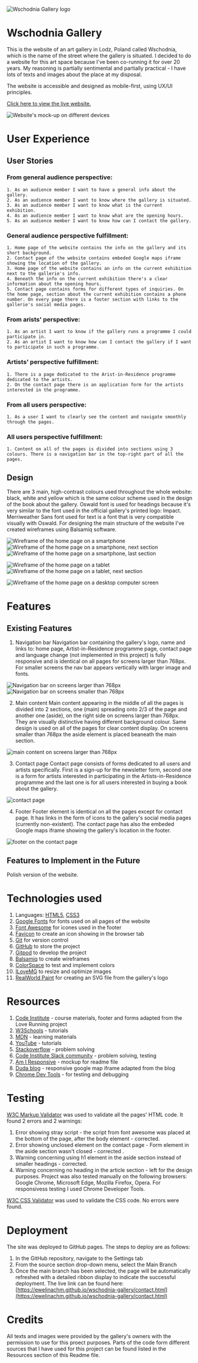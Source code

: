 ![Wschodnia Gallery logo](assets/images/gw-logo-w.svg)

# **Wschodnia Gallery**

This is the website of an art gallery in Lodz, Poland called Wschodnia, which is the name of the street where the gallery is situated. I decided to do a website for this art space because I've been co-running it for over 20 years. My reasoning is partially sentimental and partially practical - I have lots of texts and images about the place at my disposal.

The website is accessible and designed as mobile-first, using UX/UI principles. 

[Click here to view the live website.](https://ewelinachm.github.io/wschodnia-gallery/index.html)

![Website's mock-up on different devices](assets/images/amiresponsive.png)

# User Experience #

## User Stories ##

### From general audience perspective: ###
    1. As an audience member I want to have a general info about the gallery.
    2. As an audience member I want to know where the gallery is situated.
    3. As an audience member I want to know what is the current exhibition.
    4. As an audience member I want to know what are the opening hours.
    5. As an audience member I want to know how can I contact the gallery.

### General audience perspective fulfillment: ###
    1. Home page of the website contains the info on the gallery and its short background.
    2. Contact page of the website contains embeded Google maps iframe showing the location of the gallery.
    3. Home page of the website contains an info on the current exhibition next to the gallerie's info.
    4. Beneath the info on the current exhibition there's a clear information about the opening hours.
    5. Contact page contains forms for different types of inquiries. On the home page, section about the current exhibition contains a phone number. On every page there is a footer section with links to the gallerie's social media pages.

### From arists' perspective: ###
    1. As an artist I want to know if the gallery runs a programme I could participate in.
    2. As an artist I want to know how can I contact the gallery if I want to participate in such a programme.

### Artists' perspective fulfillment: ###
    1. There is a page dedicated to the Arist-in-Residence programme dedicated to the artists.
    2. On the contact page there is an application form for the artists interested in the programme.

### From all users perspective: ###
    1. As a user I want to clearly see the content and navigate smoothly through the pages.

### All users perspective fulfillment: ###
    1. Content on all of the pages is divided into sections using 3 colours. There is a navigation bar in the top-right part of all the pages.

## Design ##
There are 3 main, high-contrast colours used throughout the whole website: black, white and yellow which is the same colour scheme used in the design of the book about the gallery.
Oswald font is used for headings because it's very similar to the font used in the official gallery's printed logo: Impact. Merriweather Sans font used for text is a font that is very compatible visually with Oswald.
For designing the main structure of the website I've created wireframes using Balsamiq software.

![Wireframe of the home page on a smartphone](assets/images/smartphone1.png) ![Wireframe of the home page on a smartphone, next section](assets/images/smartphone2.png) ![Wireframe of the home page on a smartphone, last section](assets/images/smartphone3.png) 

![Wireframe of the home page on a tablet](assets/images/tablet1.png) 
![Wireframe of the home page on a tablet, next section](assets/images/tablet2.png)

![Wireframe of the home page on a desktop computer screen](assets/images/desktop.png)

# Features #

## Existing Features ##
1. Navigation bar
Navigation bar containing the gallery's logo, name and links to: home page, Artist-in-Residence programme page, contact page and language change (not implemented in this project) is fully responsive and is identical on all pages for screens larger than 768px. For smaller screens the nav bar appears vertically with larger image and fonts.

![Navigation bar on screens larger than 768px](assets/images/nav-bar.png) ![Navigation bar on screens smaller than 768px](assets/images/nav-bar-mobile.png)

2. Main content
Main content appearing in the middle of all the pages is divided into 2 sections, one (main) spreading onto 2/3 of the page and another one (aside), on the right side on screens larger than 768px. They are visually distinctive having different background colour. Same design is used on all of the pages for clear content display. On screens smaller than 768px the aside element is placed beaneath the 
main section.

![main content on screens larger than 768px](assets/images/main-content.png)

3. Contact page
Contact page consists of forms dedicated to all users and artists specifically. First is a sign-up for the newsletter form, second one is a form for artists interested in participating in the Artists-in-Residence programme and the last one is for all users interested in buying a book about the gallery.

![contact page](assets/images/contact-page.png)

4. Footer
Footer element is identical on all the pages except for contact page. It has links in the form of icons to the gallery's social media pages (currently non-existent). The contact page has also the embeded Google maps iframe showing the gallery's location in the footer.

![footer on the contact page](assets/images/footer.png)

## Features to Implement in the Future ##
Polish version of the website.

# Technologies used #
1. Languages: [HTML5](https://en.wikipedia.org/wiki/HTML5), [CSS3](https://en.wikipedia.org/wiki/Cascading_Style_Sheets)
2. [Google Fonts](https://fonts.google.com/) for fonts used on all pages of the website
3. [Font Awesome](https://fontawesome.com/) for icones used in the footer
4. [Favicon](https://www.favicon.cc/) to create an icon showing in the browser tab
5. [Git](https://git-scm.com/) for version control
6. [GitHub](https://github.com/) to store the project
7. [Gitpod](https://www.gitpod.io/) to develop the project
8. [Balsamiq](https://balsamiq.com/) to create wireframes
9. [ColorSpace](https://mycolor.space/) to test and implement colors
10. [ILoveMG](https://www.iloveimg.com/) to resize and optimize images
11. [RealWorld Paint](http://www.rw-designer.com/image-editor) for creating an SVG file from the gallery's logo

# Resources #
1. [Code Institute](https://codeinstitute.net/) - course materials, footer and forms adapted from the Love Running project
2. [W3Schools](https://www.w3schools.com/) - tutorials
3. [MDN](https://developer.mozilla.org/) - learning materials
4. [YouTube](https://www.youtube.com/) - tutorials
5. [Stackoverflow](https://stackoverflow.com/) - problem solving
6. [Code Institute Slack community](https://slack.com/) - problem solving, testing
7. [Am I Responsive](http://ami.responsivedesign.is/) - mockup for readme file
8. [Duda blog](https://blog.duda.co/) - responsive google map iframe adapted from the blog
9. [Chrome Dev Tools](https://developer.chrome.com/docs/devtools/) - for testing and debugging

# Testing #
[W3C Markup Validator](https://validator.w3.org/) was used to validate all the pages' HTML code. It found 2 errors and 2 warnings:
1. Error showing stray script - the script from font awesome was placed at the bottom of the page, after the body element - corrected.
2. Error showing unclosed element on the contact page - Form element in the aside section wasn't closed - corrected .
3. Warning concerning using h1 element in the aside section instead of smaller headings - corrected.
4. Warning concerning no heading in the article section - left for the design purposes.
Project was also tested manually on the following browsers: Google Chrome, Microsoft Edge, Mozilla Firefox, Opera.
For responsivess testing I used Chrome Developer Tools.

[W3C CSS Validator](https://jigsaw.w3.org/css-validator/) was used to validate the CSS code. No errors were found.

# Deployment #
The site was deployed to GitHub pages. The steps to deploy are as follows:
1. In the GitHub repository, navigate to the Settings tab
2. From the source section drop-down menu, select the Main Branch
3. Once the main branch has been selected, the page will be automatically refreshed with a detailed ribbon display to indicate the successful deployment.
The live link can be found here: [https://ewelinachm.github.io/wschodnia-gallery/contact.html](https://ewelinachm.github.io/wschodnia-gallery/contact.html)

# Credits #
All texts and images were provided by the gallery's owners with the permission to use for this proect purposes. Parts of the code form different sources that I have used for this project can be found listed in the Resources section of this Readme file.